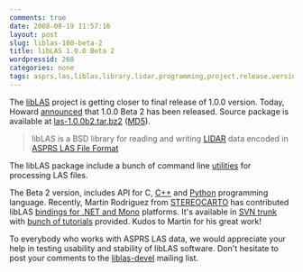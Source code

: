```yaml
---
comments: true
date: 2008-08-19 11:57:16
layout: post
slug: liblas-100-beta-2
title: libLAS 1.0.0 Beta 2
wordpressid: 268
categories: none
tags: asprs,las,liblas,library,lidar,programming,project,release,version
---
```


The [libLAS](http://liblas.org/) project is getting closer to final release of 1.0.0 version. Today, Howard [announced](http://mail.hobu.net/pipermail/liblas-devel/2008-August/000196.html) that 1.0.0 Beta 2 has been released. Source package is available at [las-1.0.0b2.tar.bz2](http://liblas.org/raw-attachment/wiki/1.0.0b2/las-1.0.0b2.tar.bz2) ([MD5](http://liblas.org/raw-attachment/wiki/1.0.0b2/las-1.0.0b2.tar.bz2.md5)).





> libLAS is a BSD library for reading and writing [LIDAR](http://en.wikipedia.org/wiki/LIDAR) data encoded in [ASPRS LAS File Format](http://www.asprs.org/society/committees/lidar/lidar_format.html)





The libLAS package include a bunch of command line [utilities](http://liblas.org/browser/trunk/doc/) for processing LAS files.





The Beta 2 version, includes API for C, [C++](http://liblas.org/wiki/CPPTutorial) and [Python](http://liblas.org/wiki/PythonTutorial) programming language. Recently, Martin Rodriguez from [STEREOCARTO](http://stereocarto.com/) has contributed libLAS [bindings for .NET and Mono](http://liblas.org/browser/trunk/csharp) platforms. It's available in [SVN trunk](http://liblas.org/browser/trunk/csharp) with [bunch of tutorials](http://liblas.org/wiki/DotNetTutorial) provided. Kudos to Martin for his great work!





To everybody who works with ASPRS LAS data, we would appreciate your help in testing usability and stability of libLAS software. Don't hesitate to post your comments to the [liblas-devel](http://mail.hobu.net/mailman/listinfo/liblas-devel) mailing list.



